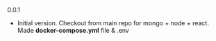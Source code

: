 0.0.1
- Initial version. Checkout from main repo for mongo + node + react. Made **docker-compose.yml** file & .env
